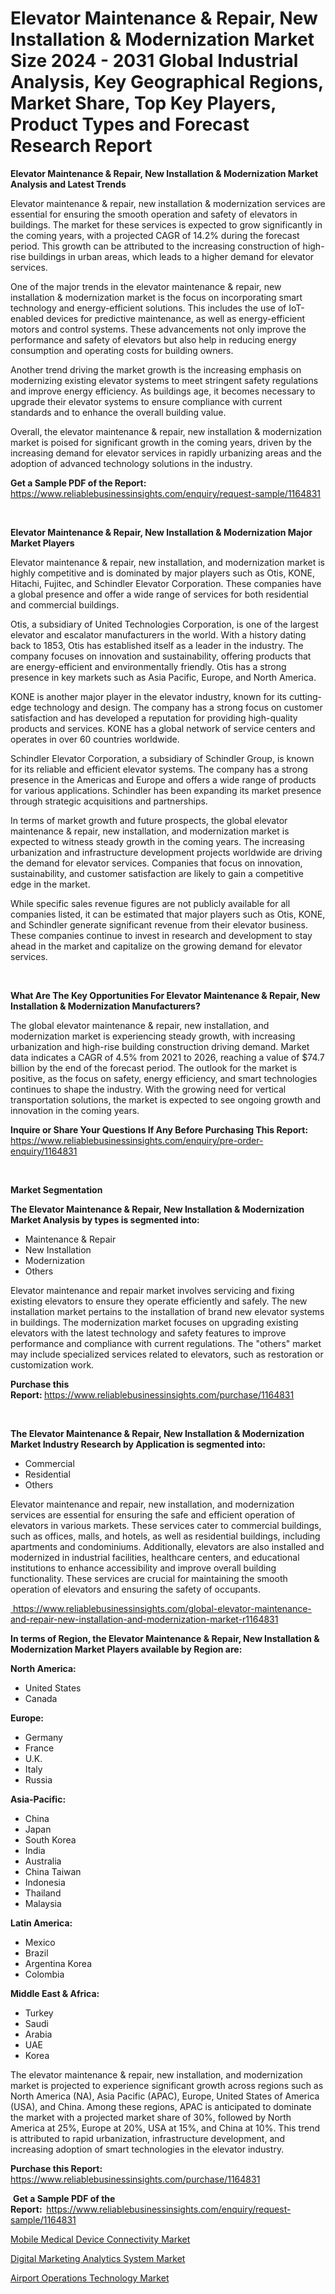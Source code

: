 <p><h1>Elevator Maintenance & Repair, New Installation & Modernization Market Size 2024 - 2031 Global Industrial Analysis, Key Geographical Regions, Market Share, Top Key Players, Product Types and Forecast Research Report</h1></p><p><strong>Elevator Maintenance & Repair, New Installation & Modernization Market Analysis and Latest Trends</strong></p>
<p><p>Elevator maintenance & repair, new installation & modernization services are essential for ensuring the smooth operation and safety of elevators in buildings. The market for these services is expected to grow significantly in the coming years, with a projected CAGR of 14.2% during the forecast period. This growth can be attributed to the increasing construction of high-rise buildings in urban areas, which leads to a higher demand for elevator services.</p><p>One of the major trends in the elevator maintenance & repair, new installation & modernization market is the focus on incorporating smart technology and energy-efficient solutions. This includes the use of IoT-enabled devices for predictive maintenance, as well as energy-efficient motors and control systems. These advancements not only improve the performance and safety of elevators but also help in reducing energy consumption and operating costs for building owners.</p><p>Another trend driving the market growth is the increasing emphasis on modernizing existing elevator systems to meet stringent safety regulations and improve energy efficiency. As buildings age, it becomes necessary to upgrade their elevator systems to ensure compliance with current standards and to enhance the overall building value.</p><p>Overall, the elevator maintenance & repair, new installation & modernization market is poised for significant growth in the coming years, driven by the increasing demand for elevator services in rapidly urbanizing areas and the adoption of advanced technology solutions in the industry.</p></p>
<p><strong>Get a Sample PDF of the Report:&nbsp;</strong> <a href="https://www.reliablebusinessinsights.com/enquiry/request-sample/1164831">https://www.reliablebusinessinsights.com/enquiry/request-sample/1164831</a></p>
<p>&nbsp;</p>
<p><strong>Elevator Maintenance & Repair, New Installation & Modernization Major Market Players</strong></p>
<p><p>Elevator maintenance & repair, new installation, and modernization market is highly competitive and is dominated by major players such as Otis, KONE, Hitachi, Fujitec, and Schindler Elevator Corporation. These companies have a global presence and offer a wide range of services for both residential and commercial buildings.</p><p>Otis, a subsidiary of United Technologies Corporation, is one of the largest elevator and escalator manufacturers in the world. With a history dating back to 1853, Otis has established itself as a leader in the industry. The company focuses on innovation and sustainability, offering products that are energy-efficient and environmentally friendly. Otis has a strong presence in key markets such as Asia Pacific, Europe, and North America.</p><p>KONE is another major player in the elevator industry, known for its cutting-edge technology and design. The company has a strong focus on customer satisfaction and has developed a reputation for providing high-quality products and services. KONE has a global network of service centers and operates in over 60 countries worldwide.</p><p>Schindler Elevator Corporation, a subsidiary of Schindler Group, is known for its reliable and efficient elevator systems. The company has a strong presence in the Americas and Europe and offers a wide range of products for various applications. Schindler has been expanding its market presence through strategic acquisitions and partnerships.</p><p>In terms of market growth and future prospects, the global elevator maintenance & repair, new installation, and modernization market is expected to witness steady growth in the coming years. The increasing urbanization and infrastructure development projects worldwide are driving the demand for elevator services. Companies that focus on innovation, sustainability, and customer satisfaction are likely to gain a competitive edge in the market.</p><p>While specific sales revenue figures are not publicly available for all companies listed, it can be estimated that major players such as Otis, KONE, and Schindler generate significant revenue from their elevator business. These companies continue to invest in research and development to stay ahead in the market and capitalize on the growing demand for elevator services.</p></p>
<p>&nbsp;</p>
<p><strong>What Are The Key Opportunities For Elevator Maintenance & Repair, New Installation & Modernization Manufacturers?</strong></p>
<p><p>The global elevator maintenance & repair, new installation, and modernization market is experiencing steady growth, with increasing urbanization and high-rise building construction driving demand. Market data indicates a CAGR of 4.5% from 2021 to 2026, reaching a value of $74.7 billion by the end of the forecast period. The outlook for the market is positive, as the focus on safety, energy efficiency, and smart technologies continues to shape the industry. With the growing need for vertical transportation solutions, the market is expected to see ongoing growth and innovation in the coming years.</p></p>
<p><strong>Inquire or Share Your Questions If Any Before Purchasing This Report:</strong> <a href="https://www.reliablebusinessinsights.com/enquiry/pre-order-enquiry/1164831">https://www.reliablebusinessinsights.com/enquiry/pre-order-enquiry/1164831</a></p>
<p>&nbsp;</p>
<p><strong>Market Segmentation</strong></p>
<p><strong>The Elevator Maintenance & Repair, New Installation & Modernization Market Analysis by types is segmented into:</strong></p>
<p><ul><li>Maintenance & Repair</li><li>New Installation</li><li>Modernization</li><li>Others</li></ul></p>
<p><p>Elevator maintenance and repair market involves servicing and fixing existing elevators to ensure they operate efficiently and safely. The new installation market pertains to the installation of brand new elevator systems in buildings. The modernization market focuses on upgrading existing elevators with the latest technology and safety features to improve performance and compliance with current regulations. The "others" market may include specialized services related to elevators, such as restoration or customization work.</p></p>
<p><strong>Purchase this Report:&nbsp;</strong><a href="https://www.reliablebusinessinsights.com/purchase/1164831">https://www.reliablebusinessinsights.com/purchase/1164831</a></p>
<p>&nbsp;</p>
<p><strong>The Elevator Maintenance & Repair, New Installation & Modernization Market Industry Research by Application is segmented into:</strong></p>
<p><ul><li>Commercial</li><li>Residential</li><li>Others</li></ul></p>
<p><p>Elevator maintenance and repair, new installation, and modernization services are essential for ensuring the safe and efficient operation of elevators in various markets. These services cater to commercial buildings, such as offices, malls, and hotels, as well as residential buildings, including apartments and condominiums. Additionally, elevators are also installed and modernized in industrial facilities, healthcare centers, and educational institutions to enhance accessibility and improve overall building functionality. These services are crucial for maintaining the smooth operation of elevators and ensuring the safety of occupants.</p></p>
<p><a href="https://www.reliablebusinessinsights.com/global-elevator-maintenance-and-repair-new-installation-and-modernization-market-r1164831">&nbsp;https://www.reliablebusinessinsights.com/global-elevator-maintenance-and-repair-new-installation-and-modernization-market-r1164831</a></p>
<p><strong>In terms of Region, the Elevator Maintenance & Repair, New Installation & Modernization Market Players available by Region are:</strong></p>
<p>
    <p> <strong> North America: </strong>
        <ul>
            <li>United States</li>
            <li>Canada</li>
        </ul>
        </p> 
    <p> <strong> Europe: </strong>
        <ul>
            <li>Germany</li>
            <li>France</li>
            <li>U.K.</li>
            <li>Italy</li>
            <li>Russia</li>
        </ul>
        </p> 
    <p> <strong> Asia-Pacific: </strong>
        <ul>
            <li>China</li>
            <li>Japan</li>
            <li>South Korea</li>
            <li>India</li>
            <li>Australia</li>
            <li>China Taiwan</li>
            <li>Indonesia</li>
            <li>Thailand</li>
            <li>Malaysia</li>
        </ul>
        </p> 
    <p> <strong> Latin America: </strong>
        <ul>
            <li>Mexico</li>
            <li>Brazil</li>
            <li>Argentina Korea</li>
            <li>Colombia</li>
        </ul>
        </p> 
    <p> <strong> Middle East & Africa: </strong>
        <ul>
            <li>Turkey</li>
            <li>Saudi</li>
            <li>Arabia</li>
            <li>UAE</li>
            <li>Korea</li>
        </ul>
    </p>
    </p>
<p><p>The elevator maintenance & repair, new installation, and modernization market is projected to experience significant growth across regions such as North America (NA), Asia Pacific (APAC), Europe, United States of America (USA), and China. Among these regions, APAC is anticipated to dominate the market with a projected market share of 30%, followed by North America at 25%, Europe at 20%, USA at 15%, and China at 10%. This trend is attributed to rapid urbanization, infrastructure development, and increasing adoption of smart technologies in the elevator industry.</p></p>
<p><strong>Purchase this Report: </strong><a href="https://www.reliablebusinessinsights.com/purchase/1164831">https://www.reliablebusinessinsights.com/purchase/1164831</a></p>
<p>&nbsp;<strong>Get a Sample PDF of the Report:&nbsp;&nbsp;</strong><a href="https://www.reliablebusinessinsights.com/enquiry/request-sample/1164831">https://www.reliablebusinessinsights.com/enquiry/request-sample/1164831</a></p>
<p><strong></strong></p>
<p><p><a href="https://github.com/julyju69/Market-Research-Report-List-4/blob/main/mobile-medical-device-connectivity-market.md">Mobile Medical Device Connectivity Market</a></p><p><a href="https://github.com/nathandecarvalho/Market-Research-Report-List-4/blob/main/digital-marketing-analytics-system-market.md">Digital Marketing Analytics System Market</a></p><p><a href="https://github.com/kosella/Market-Research-Report-List-4/blob/main/airport-operations-technology-market.md">Airport Operations Technology Market</a></p></p>
